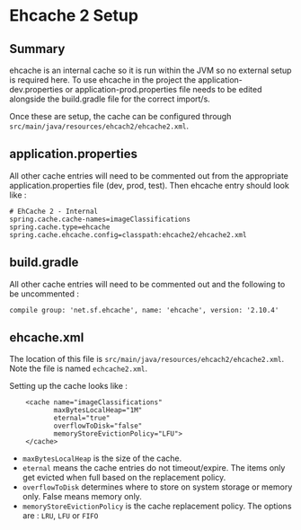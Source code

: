 # Ehcache 2 Setup

## Summary
ehcache is an internal cache so it is run within the JVM so no external setup is required here.
To use ehcache in the project the application-dev.properties or application-prod.properties file needs to be edited alongside the build.gradle file for the correct import/s.

Once these are setup, the cache can be configured through `src/main/java/resources/ehcach2/ehcache2.xml`.

## application.properties
All other cache entries will need to be commented out from the appropriate application.properties file (dev, prod, test).
Then ehcache entry should look like :

```
# EhCache 2 - Internal
spring.cache.cache-names=imageClassifications
spring.cache.type=ehcache
spring.cache.ehcache.config=classpath:ehcache2/ehcache2.xml
```

## build.gradle
All other cache entries will need to be commented out and the following to be uncommented :

```compile group: 'net.sf.ehcache', name: 'ehcache', version: '2.10.4'```


## ehcache.xml
The location of this file is `src/main/java/resources/ehcach2/ehcache2.xml`.
Note the file is named `echcache2.xml`.

Setting up the cache looks like :

```
    <cache name="imageClassifications"
           maxBytesLocalHeap="1M"
           eternal="true"
           overflowToDisk="false"
           memoryStoreEvictionPolicy="LFU">
    </cache>
```
- `maxBytesLocalHeap` is the size of the cache.
- `eternal` means the cache entries do not timeout/expire. The items only get evicted when full based on the replacement policy.
- `overflowToDisk` determines where to store on system storage or memory only. False means memory only.
- `memoryStoreEvictionPolicy` is the cache replacement policy. The options are : `LRU`, `LFU` or `FIFO`
